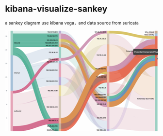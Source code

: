 # kibana-visualize-sankey
a sankey diagram use kibana vega，and data source from suricata

![](/sankey-2.gif)


